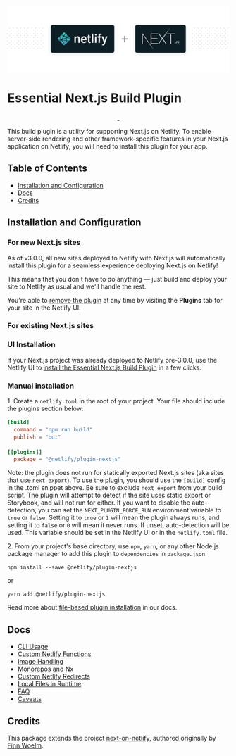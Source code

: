 ![Next.js on Netlify Build Plugin](next-on-netlify.png)



# Essential Next.js Build Plugin

<p align="center">
  <a aria-label="npm version" href="https://www.npmjs.com/package/@netlify/plugin-nextjs">
    <img alt="" src="https://img.shields.io/npm/v/@netlify/plugin-nextjs">
  </a>
  <a aria-label="MIT License" href="https://img.shields.io/npm/l/@netlify/plugin-nextjs">
    <img alt="" src="https://img.shields.io/npm/l/@netlify/plugin-nextjs">
  </a>
</p>

This build plugin is a utility for supporting Next.js on Netlify. To enable server-side rendering and other framework-specific features in your Next.js application on Netlify, you will need to install this plugin for your app.

## Table of Contents

- [Installation and Configuration](#installation-and-configuration)
- [Docs](#docs)
- [Credits](#credits)

## Installation and Configuration

### For new Next.js sites

As of v3.0.0, all new sites deployed to Netlify with Next.js will automatically install this plugin for a seamless experience deploying Next.js on Netlify!

This means that you don't have to do anything — just build and deploy your site to Netlify as usual and we'll handle the rest.

You're able to [remove the plugin](https://docs.netlify.com/configure-builds/build-plugins/#remove-a-plugin) at any time by visiting the **Plugins** tab for your site in the Netlify UI.

### For existing Next.js sites

### UI Installation

If your Next.js project was already deployed to Netlify pre-3.0.0, use the Netlify UI to [install the Essential Next.js Build Plugin](http://app.netlify.com/plugins/@netlify/plugin-nextjs/install) in a few clicks.

### Manual installation

1\. Create a `netlify.toml` in the root of your project. Your file should include the plugins section below:

```toml
[build]
  command = "npm run build"
  publish = "out"

[[plugins]]
  package = "@netlify/plugin-nextjs"
```

Note: the plugin does not run for statically exported Next.js sites (aka sites that use `next export`). To use the plugin, you should use the `[build]` config in the .toml snippet above. Be sure to exclude `next export` from your build script. 
The plugin will attempt to detect if the site uses static export or Storybook, and will not run for either. If you want to disable the auto-detection, you can set the `NEXT_PLUGIN_FORCE_RUN` environment variable to `true` or `false`. 
Setting it to `true` or `1` will mean the plugin always runs, and setting it to `false` or `0` will mean it never runs. If unset, auto-detection will be used. This variable should be set in the Netlify UI or in the `netlify.toml` file.

2\. From your project's base directory, use `npm`, `yarn`, or any other Node.js package manager to add this plugin to `dependencies` in `package.json`.

```
npm install --save @netlify/plugin-nextjs
```

or

```
yarn add @netlify/plugin-nextjs
```

Read more about [file-based plugin installation](https://docs.netlify.com/configure-builds/build-plugins/#file-based-installation) in our docs.

## Docs

- [CLI Usage](https://github.com/netlify/netlify-plugin-nextjs/tree/main/docs/cli-usage.md)
- [Custom Netlify Functions](https://github.com/netlify/netlify-plugin-nextjs/tree/main/docs/custom-functions.md)
- [Image Handling](https://github.com/netlify/netlify-plugin-nextjs/tree/main/docs/image-handling.md)
- [Monorepos and Nx](https://github.com/netlify/netlify-plugin-nextjs/tree/main/docs/monorepos.md)
- [Custom Netlify Redirects](https://github.com/netlify/netlify-plugin-nextjs/tree/main/docs/custom-redirects.md)
- [Local Files in Runtime](https://github.com/netlify/netlify-plugin-nextjs/tree/main/docs/local-files-in-runtime.md)
- [FAQ](https://github.com/netlify/netlify-plugin-nextjs/tree/main/docs/faq.md)
- [Caveats](https://github.com/netlify/netlify-plugin-nextjs/tree/main/docs/caveats.md)

## Credits

This package extends the project [next-on-netlify](https://github.com/netlify/next-on-netlify), authored originally by [Finn Woelm](https://github.com/finnwoelm).
